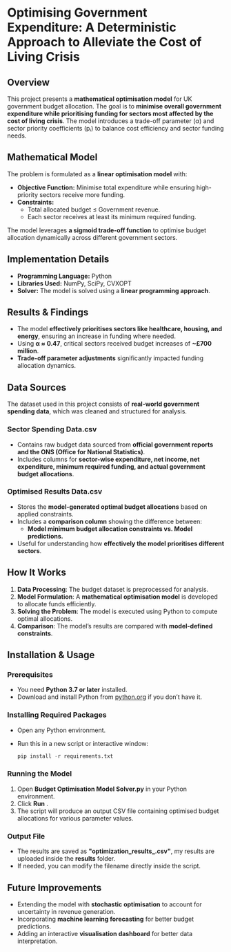 # Optimising Government Expenditure: A Deterministic Approach to Alleviate the Cost of Living Crisis

## Overview
This project presents a **mathematical optimisation model** for UK government budget allocation. The goal is to **minimise overall government expenditure while prioritising funding for sectors most affected by the cost of living crisis**. The model introduces a trade-off parameter (α) and sector priority coefficients (pᵢ) to balance cost efficiency and sector funding needs.

## Mathematical Model
The problem is formulated as a **linear optimisation model** with:
- **Objective Function:** Minimise total expenditure while ensuring high-priority sectors receive more funding.
- **Constraints:**
  - Total allocated budget ≤ Government revenue.
  - Each sector receives at least its minimum required funding.

The model leverages **a sigmoid trade-off function** to optimise budget allocation dynamically across different government sectors.

## Implementation Details
- **Programming Language:** Python
- **Libraries Used:** NumPy, SciPy, CVXOPT
- **Solver:** The model is solved using a **linear programming approach**.

## Results & Findings
- The model **effectively prioritises sectors like healthcare, housing, and energy**, ensuring an increase in funding where needed.
- Using **α ≈ 0.47**, critical sectors received budget increases of **~£700 million**.
- **Trade-off parameter adjustments** significantly impacted funding allocation dynamics.

## Data Sources
The dataset used in this project consists of **real-world government spending data**, which was cleaned and structured for analysis.

### **Sector Spending Data.csv**
- Contains raw budget data sourced from **official government reports and the ONS (Office for National Statistics)**.
- Includes columns for **sector-wise expenditure, net income, net expenditure, minimum required funding, and actual government budget allocations**.

### **Optimised Results Data.csv**
- Stores the **model-generated optimal budget allocations** based on applied constraints.
- Includes a **comparison column** showing the difference between:
  - **Model minimum budget allocation constraints vs. Model predictions.**
- Useful for understanding how **effectively the model prioritises different sectors**.

## How It Works
1. **Data Processing**: The budget dataset is preprocessed for analysis.
2. **Model Formulation**: A **mathematical optimisation model** is developed to allocate funds efficiently.
3. **Solving the Problem**: The model is executed using Python to compute optimal allocations.
4. **Comparison**: The model’s results are compared with **model-defined constraints**.

## Installation & Usage

### Prerequisites
- You need **Python 3.7 or later** installed.
- Download and install Python from [python.org](https://www.python.org/downloads/) if you don’t have it.

### Installing Required Packages
- Open any Python environment.
- Run this in a new script or interactive window:

  ```python
  pip install -r requirements.txt
  ```
### Running the Model
1. Open **Budget Optimisation Model Solver.py** in your Python environment.
2. Click **Run** .
3. The script will produce an output CSV file containing optimised budget allocations for various parameter values.

### Output File
- The results are saved as **"optimization_results_<timestamp>.csv"**, my results are uploaded inside the **results** folder.
- If needed, you can modify the filename directly inside the script.

## Future Improvements
- Extending the model with **stochastic optimisation** to account for uncertainty in revenue generation.
- Incorporating **machine learning forecasting** for better budget predictions.
- Adding an interactive **visualisation dashboard** for better data interpretation.
